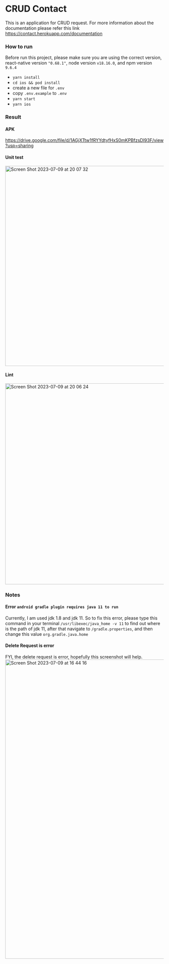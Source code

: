 # CRUD Contact
This is an application for CRUD request.
For more information about the documentation please refer this link https://contact.herokuapp.com/documentation

### How to run
Before run this project, please make sure you are using the correct version, react-native version `"0.68.1"`, node version `v18.16.0`, and npm version `9.6.4`
- `yarn install`
- `cd ios && pod install`
- create a new file for `.env`
- copy `.env.example` to `.env`
- `yarn start`
- `yarn ios`

### Result
#### APK
https://drive.google.com/file/d/1AGjXTtw1fRYYdtyfHxS0mKPBfzsDl93F/view?usp=sharing

#### Unit test
<img width="634" alt="Screen Shot 2023-07-09 at 20 07 32" src="https://github.com/gandarain/Ganda_Apptest/assets/27923352/25424be3-1f71-4dde-bc19-9f26ee09d4f5">

#### Lint
<img width="637" alt="Screen Shot 2023-07-09 at 20 06 24" src="https://github.com/gandarain/Ganda_Apptest/assets/27923352/fa5e5d68-07e0-49dd-8567-c9af6ece297a">

### Notes
#### Error `android gradle plugin requires java 11 to run`
Currently, I am used jdk 1.8 and jdk 11. So to fix this error, please type this command in your terminal `/usr/libexec/java_home -v 11` to find out where is the path of jdk 11, after that navigate to `/gradle.properties`, and then change this value `org.gradle.java.home`

#### Delete Request is error
FYI, the delete request is error, hopefully this screenshot will help.
<img width="948" alt="Screen Shot 2023-07-09 at 16 44 16" src="https://github.com/gandarain/Ganda_Apptest/assets/27923352/3a238fd0-5e32-4932-914c-a56450ba3d93">

